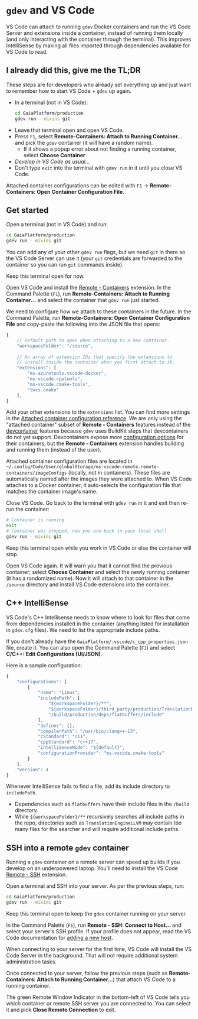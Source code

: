 # `gdev` and VS Code
VS Code can attach to running `gdev` Docker containers and run the VS Code Server and extensions inside a container, instead of running them locally (and only interacting with the container through the terminal). This improves IntelliSense by making all files imported through dependencies available for VS Code to read.

## I already did this, give me the TL;DR
These steps are for developers who already set everything up and just want to remember how to start VS Code + `gdev` up again.

- In a terminal (not in VS Code):
	```bash
	cd GaiaPlatform/production
	gdev run --mixins git
	```
- Leave that terminal open and open VS Code.
- Press `F1`, select **Remote-Containers: Attach to Running Container...** and pick the `gdev` container (it will have a random name).
  - If it shows a popup error about not finding a running container, select **Choose Container**.
- *Develop in VS Code as usual...*
- Don't type `exit` into the terminal with `gdev run` in it until you close VS Code.

Attached container configurations can be edited with `F1` -> **Remote-Containers: Open Container Configuration File**.


## Get started
Open a terminal (not in VS Code) and run:
```bash
cd GaiaPlatform/production
gdev run --mixins git
```
You can add any of your other `gdev run` flags, but we need `git` in there so the VS Code Server can use it (your `git` credentials are forwarded to the container so you can run `git` commands inside).

Keep this terminal open for now.

Open VS Code and install the [Remote - Containers](https://marketplace.visualstudio.com/items?itemName=ms-vscode-remote.remote-containers) extension. In the Command Palette (`F1`), run **Remote-Containers: Attach to Running Container...** and select the container that `gdev run` just started.

We need to configure how we attach to these containers in the future. In the Command Palette, run **Remote-Containers: Open Container Configuration File** and copy-paste the following into the JSON file that opens:
```javascript
{
	// Default path to open when attaching to a new container.
	"workspaceFolder": "/source",
  
	// An array of extension IDs that specify the extensions to
	// install inside the container when you first attach to it.
	"extensions": [
		"ms-azuretools.vscode-docker",
		"ms-vscode.cpptools",
        "ms-vscode.cmake-tools",
		"twxs.cmake"
	],
}
```

Add your other extensions to the `extensions` list. You can find more settings in the [Attached container configuration reference](https://code.visualstudio.com/docs/remote/devcontainerjson-reference#_attached-container-configuration-reference). We are only using the "attached container" subset of **Remote - Containers** features instead of the [devcontainer](https://code.visualstudio.com/docs/remote/containers) features because `gdev` uses BuildKit steps that devcontainers do not yet support. Devcontainers expose more [configuration options](https://code.visualstudio.com/docs/remote/devcontainerjson-reference) for their containers, but the **Remote - Containers** extension handles building and running them (instead of the user).

Attached container configuration files are located in `~/.config/Code/User/globalStorage/ms-vscode-remote.remote-containers/imageConfigs` (locally, not in containers). These files are automatically named after the images they were attached to. When VS Code attaches to a Docker container, it auto-selects the configuration file that matches the container image's name.

Close VS Code. Go back to the terminal with `gdev run` in it and exit then re-run the container:
```bash
# Container is running
exit
# Container was stopped, now you are back in your local shell
gdev run --mixins git
```

Keep this terminal open while you work in VS Code or else the container will stop.

Open VS Code again. It will warn you that it cannot find the previous container; select **Choose Container** and select the newly running container (it has a randomized name). Now it will attach to that container in the `/source` directory and install VS Code extensions into the container.

## C++ IntelliSense
VS Code's C++ Intellisense needs to know where to look for files that come from dependencies installed in the container (anything listed for installation in `gdev.cfg` files). We need to list the appropriate include paths.

If you don't already have the `GaiaPlatform/.vscode/c_cpp_properties.json` file, create it. You can also open the Command Palette (`F1`) and select **C/C++: Edit Configurations (UI/JSON)**.

Here is a sample configuration:
```javascript
{
    "configurations": [
        {
            "name": "Linux",
            "includePath": [
                "${workspaceFolder}/**",
                "${workspaceFolder}/third_party/production/TranslationEngineLLVM/clang/include",
                "/build/production/deps/flatbuffers/include"
            ],
            "defines": [],
            "compilerPath": "/usr/bin/clang++-13",
            "cStandard": "c11",
            "cppStandard": "c++17",
            "intelliSenseMode": "${default}",
            "configurationProvider": "ms-vscode.cmake-tools"
        }
    ],
    "version": 4
}
```

Whenever IntelliSense fails to find a file, add its include directory to `includePath`.

- Dependencies such as `flatbuffers` have their include files in the `/build` directory.
- While `${workspaceFolder}/**` recursively searches all include paths in the repo, directories such as `TranslationEngineLLVM` may contain too many files for the searcher and will require additional include paths.

## SSH into a remote `gdev` container
Running a `gdev` container on a remote server can speed up builds if you develop on an underpowered laptop. You'll need to install the VS Code [Remote - SSH](https://marketplace.visualstudio.com/items?itemName=ms-vscode-remote.remote-ssh) extension.

Open a terminal and SSH into your server. As per the previous steps, run:
```bash
cd GaiaPlatform/production
gdev run --mixins git
```
Keep this terminal open to keep the `gdev` container running on your server.

In the Command Palette (`F1`), run **Remote - SSH: Connect to Host...** and select your server's SSH profile. If your profile does not appear, read the VS Code documentation for [adding a new host](https://code.visualstudio.com/docs/remote/ssh#_remember-hosts-and-advanced-settings).

When connecting to your server for the first time, VS Code will install the VS Code Server in the background. That will not require additional system administration tasks.

Once connected to your server, follow the previous steps (such as **Remote-Containers: Attach to Running Container...**) that attach VS Code to a running container.

The green Remote Window Indicator in the bottom-left of VS Code tells you which container or remote SSH server you are connected to. You can select it and pick **Close Remote Connection** to exit.